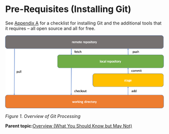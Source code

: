 # Pre-Requisites \(Installing Git\)

See [Appendix A](#_Appendix_A_%2013) for a checklist for installing Git and the additional tools that it requires – all open source and all for free.

![](media/img.tif)

*Figure 1. Overview of Git Processing*

**Parent topic:**[Overview \(What You Should Know but May Not\)](zOS_ISPF_Git_Interface_Users_Guide_V3R0_overview_what_you_should_know_but_may_not.html)

